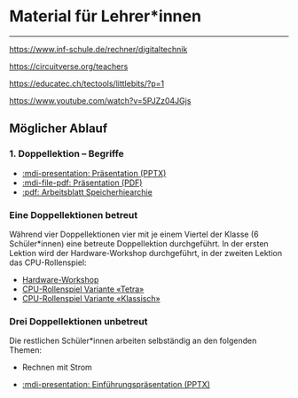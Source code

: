 # Material für Lehrer*innen
---

https://www.inf-schule.de/rechner/digitaltechnik

https://circuitverse.org/teachers

https://educatec.ch/tectools/littlebits/?p=1

https://www.youtube.com/watch?v=5PJZz04JGjs

## Möglicher Ablauf

### 1. Doppellektion – Begriffe

* [:mdi-presentation: Präsentation (PPTX)](./hardware-1.pptx)
* [:mdi-file-pdf: Präsentation (PDF)](./hardware-1.pdf)
* [:pdf: Arbeitsblatt Speicherhiearchie](./arbeitsblatt-speicherhierarchie.pdf)

### Eine Doppellektionen betreut

Während vier Doppellektionen vier mit je einem Viertel der Klasse (6 Schüler*innen) eine betreute Doppellektion durchgeführt. In der ersten Lektion wird der Hardware-Workshop durchgeführt, in der zweiten Lektion das CPU-Rollenspiel:

* [Hardware-Workshop](?page=workshop/)
* [CPU-Rollenspiel Variante «Tetra»](?page=tetra/)
* [CPU-Rollenspiel Variante «Klassisch»](?page=cpu/)

### Drei Doppellektionen unbetreut

Die restlichen Schüler*innen arbeiten selbständig an den folgenden Themen:

- Rechnen mit Strom

* [:mdi-presentation: Einführungspräsentation (PPTX)](./digitale-logik.pptx)
